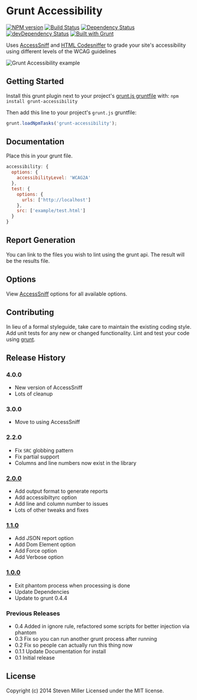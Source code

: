 # Grunt Accessibility

[![NPM version](https://img.shields.io/npm/v/grunt-accessibility.svg)](https://www.npmjs.com/package/grunt-accessibility)
[![Build Status](https://img.shields.io/travis/yargalot/grunt-accessibility/master.svg?label=Linux%20build)](https://travis-ci.org/yargalot/grunt-accessibility)
[![Dependency Status](https://img.shields.io/david/yargalot/grunt-accessibility.svg)](https://david-dm.org/yargalot/grunt-accessibility)
[![devDependency Status](https://img.shields.io/david/dev/yargalot/grunt-accessibility.svg)](https://david-dm.org/yargalot/grunt-accessibility#info=devDependencies)
[![Built with Grunt](https://cdn.gruntjs.com/builtwith.svg)](http://gruntjs.com/)

Uses [AccessSniff](https://github.com/yargalot/AccessSniff) and [HTML Codesniffer](http://github.com/squizlabs/HTML_CodeSniffer) to grade your site's accessibility using different levels of the WCAG guidelines

![Grunt Accessibility example](https://raw.githubusercontent.com/yargalot/AccessSniff/master/img/example.png)


## Getting Started

Install this grunt plugin next to your project's [grunt.js gruntfile][getting_started] with: `npm install grunt-accessibility`

Then add this line to your project's `grunt.js` gruntfile:

```js
grunt.loadNpmTasks('grunt-accessibility');
```

[grunt]: http://gruntjs.com/
[getting_started]: http://gruntjs.com/getting-started


## Documentation

Place this in your grunt file.

```js
accessibility: {
  options: {
    accessibilityLevel: 'WCAG2A'
  },
  test: {
    options: {
      urls: ['http://localhost']
    },
    src: ['example/test.html']
  }
}
```

## Report Generation

You can link to the files you wish to lint using the grunt api. The result will be the results file.

## Options

View [AccessSniff](https://github.com/yargalot/AccessSniff) options for all available options.


## Contributing

In lieu of a formal styleguide, take care to maintain the existing coding style. Add unit tests for any new or changed functionality. Lint and test your code using [grunt][grunt].


## Release History

### 4.0.0
- New version of AccessSniff
- Lots of cleanup

### 3.0.0
- Move to using AccessSniff

### 2.2.0
- Fix `SRC` globbing pattern
- Fix partial support
- Columns and line numbers now exist in the library

### [2.0.0](https://github.com/yargalot/grunt-accessibility/issues?q=milestone%3A2.0+is%3Aclosed)
- Add output format to generate reports
- Add accessibiltyrc option
- Add line and column number to issues
- Lots of other tweaks and fixes

### [1.1.0](https://github.com/yargalot/grunt-accessibility/issues?milestone=3&page=1&state=closed)
- Add JSON report option
- Add Dom Element option
- Add Force option
- Add Verbose option

### [1.0.0](https://github.com/yargalot/grunt-accessibility/issues?milestone=2&state=closed)

- Exit phantom process when processing is done
- Update Dependencies
- Update to grunt 0.4.4

### Previous Releases

- 0.4 Added in ignore rule, refactored some scripts for better injection via phantom
- 0.3 Fix so you can run another grunt process after running
- 0.2 Fix so people can actually run this thing now
- 0.1.1 Update Documentation for install
- 0.1 Initial release


## License
Copyright (c) 2014 Steven Miller
Licensed under the MIT license.
